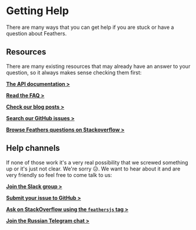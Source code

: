 # Getting Help

There are many ways that you can get help if you are stuck or have a question about Feathers.

## Resources

There are many existing resources that may already have an answer to your question, so it always makes sense checking them first:

[__The API documentation >__](../api/)

[__Read the FAQ >__](./faq.md)

[__Check our blog posts >__](https://blog.feathersjs.com/)

[__Search our GitHub issues >__](https://github.com/issues?utf8=%E2%9C%93&q=is%3Aopen+is%3Aissue+user%3Afeathersjs+)

[__Browse Feathers questions on Stackoverflow >__](http://stackoverflow.com/questions/tagged/feathersjs)

## Help channels

If none of those work it's a very real possibility that we screwed something up or it's just not clear. We're sorry :disappointed_relieved:. We want to hear about it and are very friendly so feel free to come talk to us:

[__Join the Slack group >__](http://slack.feathersjs.com/)

[__Submit your issue to GitHub >__](https://github.com/feathersjs/feathers/issues/new) 

[__Ask on StackOverflow using the `feathersjs` tag >__](http://stackoverflow.com)

[__Join the Russian Telegram chat >__](https://t.me/featherjs)
